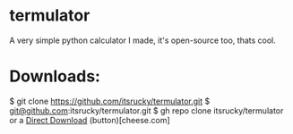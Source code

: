 # termulator
A very simple python calculator I made, it's open-source too, thats cool.
# Downloads:
$ git clone https://github.com/itsrucky/termulator.git
$ git@github.com:itsrucky/termulator.git
$ gh repo clone itsrucky/termulator
or a <a href='https://github.com/itsrucky/termulator/archive/main.zip'>Direct Download</a>
(button)[cheese.com]
